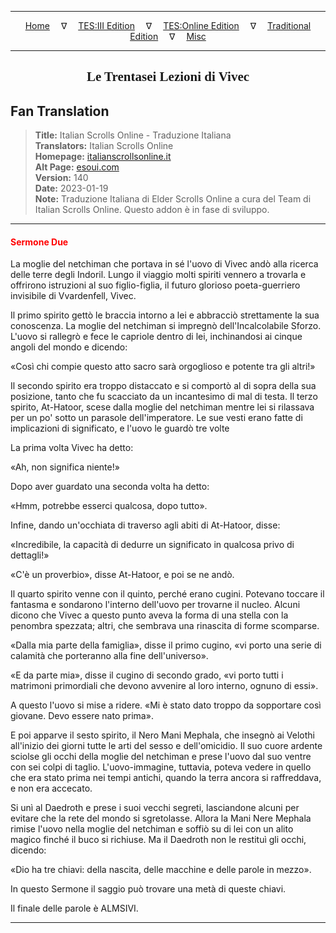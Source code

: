 
---

<!-- Jekyll Page Links -->

<center>
<a href="../../../../../index.html">Home</a>
&emsp;&nabla;&emsp;
<a href="../../../../index-tes3.html">TES:III Edition</a>
&emsp;&nabla;&emsp;
<a href="../../../../index-teso.html">TES:Online Edition</a>
&emsp;&nabla;&emsp;
<a href="../../../../index-traditional.html">Traditional Edition</a>
&emsp;&nabla;&emsp;
<a href="../../../../index-misc.html">Misc</a>
</center>

<!-- Markdown Body Below: -->

---

<center>
<h2><span style="font-family:Georgia">Le Trentasei Lezioni di Vivec</span></h2>
</center>

## Fan Translation

> __Title:__ Italian Scrolls Online - Traduzione Italiana\
> __Translators:__ Italian Scrolls Online\
> __Homepage:__ [italianscrollsonline.it][1]\
> __Alt Page:__ [esoui.com][2]\
> __Version:__ 140\
> __Date:__ 2023-01-19\
> __Note:__ Traduzione Italiana di Elder Scrolls Online a cura del Team di Italian Scrolls Online. Questo addon è in fase di sviluppo.

[1]: http://italianscrollsonline.it/
[2]: https://www.esoui.com/downloads/info2854-ItalianScrollsOnline-TraduzioneItaliana.html

---

#### <span style="color:red">Sermone Due</span>

La moglie del netchiman che portava in sé l'uovo di Vivec andò alla ricerca delle terre degli Indoril. Lungo il viaggio molti spiriti vennero a trovarla e offrirono istruzioni al suo figlio-figlia, il futuro glorioso poeta-guerriero invisibile di Vvardenfell, Vivec.

Il primo spirito gettò le braccia intorno a lei e abbracciò strettamente la sua conoscenza. La moglie del netchiman si impregnò dell'Incalcolabile Sforzo. L'uovo si rallegrò e fece le capriole dentro di lei, inchinandosi ai cinque angoli del mondo e dicendo:

«Così chi compie questo atto sacro sarà orgoglioso e potente tra gli altri!»

Il secondo spirito era troppo distaccato e si comportò al di sopra della sua posizione, tanto che fu scacciato da un incantesimo di mal di testa. Il terzo spirito, At-Hatoor, scese dalla moglie del netchiman mentre lei si rilassava per un po' sotto un parasole dell'imperatore. Le sue vesti erano fatte di implicazioni di significato, e l'uovo le guardò tre volte

La prima volta Vivec ha detto:

«Ah, non significa niente!»

Dopo aver guardato una seconda volta ha detto:

«Hmm, potrebbe esserci qualcosa, dopo tutto».

Infine, dando un'occhiata di traverso agli abiti di At-Hatoor, disse:

«Incredibile, la capacità di dedurre un significato in qualcosa privo di dettagli!»

«C'è un proverbio», disse At-Hatoor, e poi se ne andò.

Il quarto spirito venne con il quinto, perché erano cugini. Potevano toccare il fantasma e sondarono l'interno dell'uovo per trovarne il nucleo. Alcuni dicono che Vivec a questo punto aveva la forma di una stella con la penombra spezzata; altri, che sembrava una rinascita di forme scomparse.

«Dalla mia parte della famiglia», disse il primo cugino, «vi porto una serie di calamità che porteranno alla fine dell'universo».

«E da parte mia», disse il cugino di secondo grado, «vi porto tutti i matrimoni primordiali che devono avvenire al loro interno, ognuno di essi».

A questo l'uovo si mise a ridere. «Mi è stato dato troppo da sopportare così giovane. Devo essere nato prima».

E poi apparve il sesto spirito, il Nero Mani Mephala, che insegnò ai Velothi all'inizio dei giorni tutte le arti del sesso e dell'omicidio. Il suo cuore ardente sciolse gli occhi della moglie del netchiman e prese l'uovo dal suo ventre con sei colpi di taglio. L'uovo-immagine, tuttavia, poteva vedere in quello che era stato prima nei tempi antichi, quando la terra ancora si raffreddava, e non era accecato.

Si unì al Daedroth e prese i suoi vecchi segreti, lasciandone alcuni per evitare che la rete del mondo si sgretolasse. Allora la Mani Nere Mephala rimise l'uovo nella moglie del netchiman e soffiò su di lei con un alito magico finché il buco si richiuse. Ma il Daedroth non le restituì gli occhi, dicendo:

«Dio ha tre chiavi: della nascita, delle macchine e delle parole in mezzo».

In questo Sermone il saggio può trovare una metà di queste chiavi.

Il finale delle parole è ALMSIVI.

---
